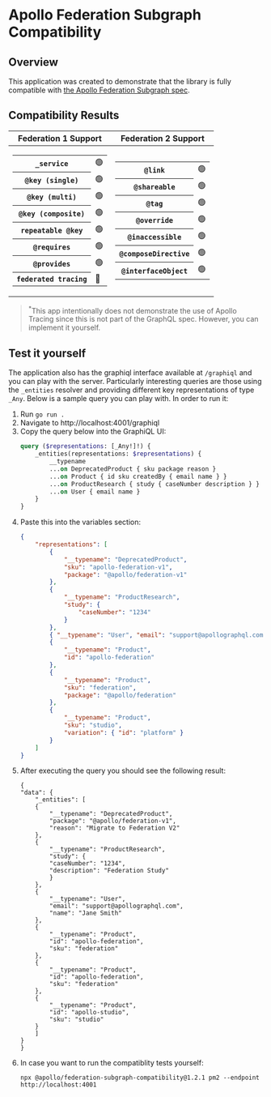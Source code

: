 # Apollo Federation Subgraph Compatibility

## Overview
This application was created to demonstrate that the library is fully compatible with [the Apollo Federation Subgraph spec](https://www.apollographql.com/docs/federation/subgraph-spec/).

## Compatibility Results

<table>
<thead>
<tr><th>Federation 1 Support</th><th>Federation 2 Support</th></tr>
</thead>
<tbody>
<tr><td><table><tr><th><code>_service</code></th><td>🟢</td></tr><tr><th><code>@key (single)</code></th><td>🟢</td></tr><tr><th><code>@key (multi)</code></th><td>🟢</td></tr><tr><th><code>@key (composite)</code></th><td>🟢</td></tr><tr><th><code>repeatable @key</code></th><td>🟢</td></tr><tr><th><code>@requires</code></th><td>🟢</td></tr><tr><th><code>@provides</code></th><td>🟢</td></tr><tr><th><code>federated tracing</code></th><td>🔲</td></tr></table></td><td><table><tr><th><code>@link</code></th><td>🟢</td></tr><tr><th><code>@shareable</code></th><td>🟢</td></tr><tr><th><code>@tag</code></th><td>🟢</td></tr><tr><th><code>@override</code></th><td>🟢</td></tr><tr><th><code>@inaccessible</code></th><td>🟢</td></tr><tr><th><code>@composeDirective</code></th><td>🟢</td></tr><tr><th><code>@interfaceObject</code></th><td>🟢</td></tr></table></td></tr>
</tbody>
</table>

><sup>*</sup>This app intentionally does not demonstrate the use of Apollo Tracing since this is not part of the GraphQL spec. However, you can implement it yourself.

## Test it yourself

The application also has the graphiql interface available at `/graphiql` and you can play with the server. Particularly interesting queries are those using the `_entities` resolver and providing different key representations of type `_Any`. Below is a sample query you can play with. In order to run it:
1. Run `go run .`
2. Navigate to http://localhost:4001/graphiql
3. Copy the query below into the GraphiQL UI:
    ```graphql
    query ($representations: [_Any!]!) {
        _entities(representations: $representations) {
            __typename
            ...on DeprecatedProduct { sku package reason }
            ...on Product { id sku createdBy { email name } }
            ...on ProductResearch { study { caseNumber description } }
            ...on User { email name }
        }
    }
    ```
4. Paste this into the variables section:
    ```json
    {
        "representations": [
            {
                "__typename": "DeprecatedProduct",
                "sku": "apollo-federation-v1",
                "package": "@apollo/federation-v1"
            },
            {
                "__typename": "ProductResearch",
                "study": {
                    "caseNumber": "1234"
                }
            },
            { "__typename": "User", "email": "support@apollographql.com" },
            {
                "__typename": "Product",
                "id": "apollo-federation"
            },
            {
                "__typename": "Product",
                "sku": "federation",
                "package": "@apollo/federation"
            },
            {
                "__typename": "Product",
                "sku": "studio",
                "variation": { "id": "platform" }
            }
        ]
    }
    ```
5. After executing the query you should see the following result:
    ```josn
    {
    "data": {
        "_entities": [
        {
            "__typename": "DeprecatedProduct",
            "package": "@apollo/federation-v1",
            "reason": "Migrate to Federation V2"
        },
        {
            "__typename": "ProductResearch",
            "study": {
            "caseNumber": "1234",
            "description": "Federation Study"
            }
        },
        {
            "__typename": "User",
            "email": "support@apollographql.com",
            "name": "Jane Smith"
        },
        {
            "__typename": "Product",
            "id": "apollo-federation",
            "sku": "federation"
        },
        {
            "__typename": "Product",
            "id": "apollo-federation",
            "sku": "federation"
        },
        {
            "__typename": "Product",
            "id": "apollo-studio",
            "sku": "studio"
        }
        ]
    }
    }
    ```
6. In case you want to run the compatiblity tests yourself:
   ```
   npx @apollo/federation-subgraph-compatibility@1.2.1 pm2 --endpoint http://localhost:4001
   ```
